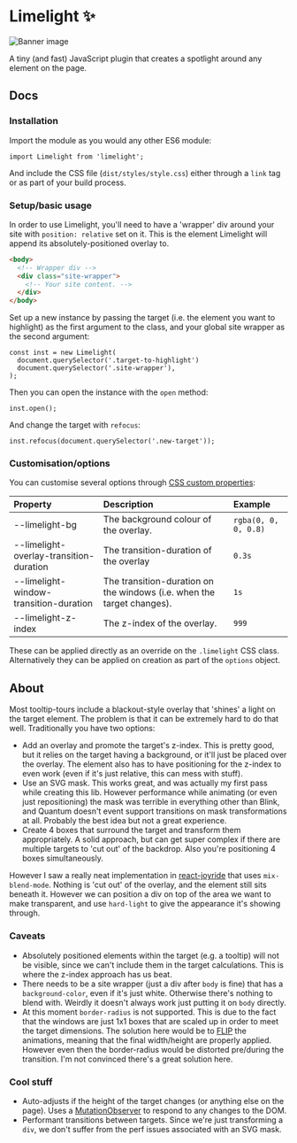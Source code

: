 # Limelight ✨

![Banner image](demo/img/gh-banner.png)

A tiny (and fast) JavaScript plugin that creates a spotlight around any element on the page.

## Docs

### Installation

Import the module as you would any other ES6 module:

	import Limelight from 'limelight';

And include the CSS file (`dist/styles/style.css`) either through a `link` tag or as part of your build process.

### Setup/basic usage

In order to use Limelight, you'll need to have a 'wrapper' div around your site with `position: relative` set on it. This is the element Limelight will append its absolutely-positioned overlay to.

```html
<body>
  <!-- Wrapper div -->
  <div class="site-wrapper">
	<!-- Your site content. -->
  </div>
</body>
```

Set up a new instance by passing the target (i.e. the element you want to highlight) as the first argument to the class, and your global site wrapper as the second argument:

	const inst = new Limelight(
	  document.querySelector('.target-to-highlight')
	  document.querySelector('.site-wrapper'),
	);

Then you can open the instance with the `open` method:

	inst.open();

And change the target with `refocus`:

	inst.refocus(document.querySelector('.new-target'));

### Customisation/options

You can customise several options through [CSS custom properties](https://developer.mozilla.org/en-US/docs/Web/CSS/--*):

| Property | Description | Example |
|:--|:--|:--|
| --limelight-bg | The background colour of the overlay. | `rgba(0, 0, 0, 0.8)` |
| --limelight-overlay-transition-duration | The transition-duration of the overlay | `0.3s` |
| --limelight-window-transition-duration | The transition-duration on the windows (i.e. when the target changes). | `1s` |
| --limelight-z-index | The z-index of the overlay. | `999` |

These can be applied directly as an override on the `.limelight` CSS class. Alternatively they can be applied on creation as part of the `options` object.

## About

Most tooltip-tours include a blackout-style overlay that 'shines' a light on the target element. The problem is that it can be extremely hard to do that well. Traditionally you have two options:

- Add an overlay and promote the target's z-index. This is pretty good, but it relies on the target having a background, or it'll just be placed over the overlay. The element also has to have positioning for the z-index to even work (even if it's just relative, this can mess with stuff).
- Use an SVG mask. This works great, and was actually my first pass while creating this lib. However performance while animating (or even just repositioning) the mask was terrible in everything other than Blink, and Quantum doesn't event support transitions on mask transformations at all. Probably the best idea but not a great experience.
- Create 4 boxes that surround the target and transform them appropriately. A solid approach, but can get super complex if there are multiple targets to 'cut out' of the backdrop. Also you're positioning 4 boxes simultaneously.

However I saw a really neat implementation in [react-joyride](https://github.com/gilbarbara/react-joyride) that uses `mix-blend-mode`. Nothing is 'cut out' of the overlay, and the element still sits beneath it. However we can position a div on top of the area we want to make transparent, and use `hard-light` to give the appearance it's showing through.

### Caveats

- Absolutely positioned elements within the target (e.g. a tooltip) will not be visible, since we can't include them in the target calculations. This is where the z-index approach has us beat.
- There needs to be a site wrapper (just a div after `body` is fine) that has a `background-color`, even if it's just white. Otherwise there's nothing to blend with. Weirdly it doesn't always work just putting it on `body` directly.
- At this moment `border-radius` is not supported. This is due to the fact that the windows are just 1x1 boxes that are scaled up in order to meet the target dimensions. The solution here would be to [FLIP](https://aerotwist.com/blog/flip-your-animations/) the animations, meaning that the final width/height are properly applied. However even then the border-radius would be distorted pre/during the transition. I'm not convinced there's a great solution here.

### Cool stuff

- Auto-adjusts if the height of the target changes (or anything else on the page). Uses a [MutationObserver](https://developer.mozilla.org/en-US/docs/Web/API/MutationObserver) to respond to any changes to the DOM.
- Performant transitions between targets. Since we're just transforming a `div`, we don't suffer from the perf issues associated with an SVG mask.
